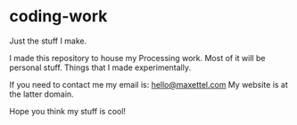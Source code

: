# coding-work
Just the stuff I make.

I made this repository to house my Processing work. 
Most of it will be personal stuff. 
Things that I made experimentally. 

If you need to contact me my email is: hello@maxettel.com
My website is at the latter domain.

Hope you think my stuff is cool!


